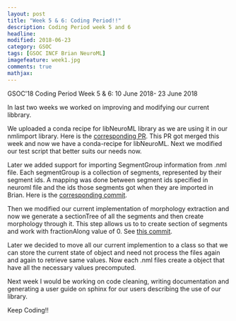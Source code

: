 ```yaml
---
layout: post
title: "Week 5 & 6: Coding Period!!"
description: Coding Period week 5 and 6
headline:
modified: 2018-06-23
category: GSOC
tags: [GSOC INCF Brian NeuroML]
imagefeature: week1.jpg
comments: true
mathjax:
---
```


GSOC'18 Coding Period Week 5 & 6: 10 June 2018- 23 June 2018


In last two weeks we worked on improving and modifying our current libbrary.

We uploaded a conda recipe for libNeuroML library as we are using it in our nmlimport library. Here is the [corresponding PR](https://github.com/kapilkd13/stage-recipes/blob/libneuroml/recipes/libneuroml/meta.yaml). This PR got merged this week and now we have a conda-recipe for libNeuroML. Next we modified our test script that better suits our needs now.

Later we added support for importing SegmentGroup information from .nml file. Each segmentGroup is a collection of segments, represented by their segment ids. A mapping was done between segment ids specified in neuroml file and the ids those segments got when they are imported in Brian. Here is the [corresponding commit](https://github.com/brian-team/brian2tools/pull/17/commits/e7b7e22a134f0fe1aca5e08d97d812de0b00f15a).

Then we modified our current implementation of morphology extraction and now we generate a sectionTree of all the segments and then create morphology through it. This step allows us to to create section of segments and work with fractionAlong value of 0. See [this commit](https://github.com/brian-team/brian2tools/pull/17/commits/c5168a84bce93119d35a51553d52b31415018f2f).

Later we decided to move all our current implemention to a class so that we can store the current state of object and need not process the files again and again to retrieve same values. Now each .nml files create a object that have all the necessary values precomputed.

Next week I would be working on code cleaning, writing documentation and generating a user guide on sphinx for our users describing the use of our library.

Keep Coding!!
